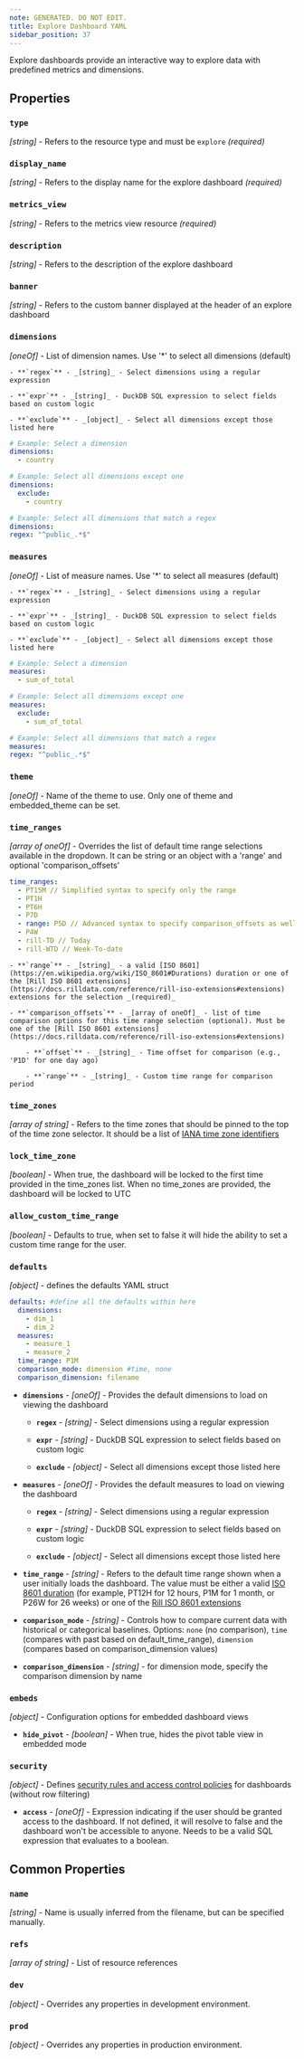 ```yaml
---
note: GENERATED. DO NOT EDIT.
title: Explore Dashboard YAML
sidebar_position: 37
---
```


Explore dashboards provide an interactive way to explore data with predefined metrics and dimensions.

## Properties

### `type`

_[string]_ - Refers to the resource type and must be `explore` _(required)_

### `display_name`

_[string]_ - Refers to the display name for the explore dashboard _(required)_

### `metrics_view`

_[string]_ - Refers to the metrics view resource _(required)_

### `description`

_[string]_ - Refers to the description of the explore dashboard 

### `banner`

_[string]_ - Refers to the custom banner displayed at the header of an explore dashboard 

### `dimensions`

_[oneOf]_ - List of dimension names. Use '*' to select all dimensions (default) 

    - **`regex`** - _[string]_ - Select dimensions using a regular expression 

    - **`expr`** - _[string]_ - DuckDB SQL expression to select fields based on custom logic 

    - **`exclude`** - _[object]_ - Select all dimensions except those listed here 

```yaml
# Example: Select a dimension
dimensions:
  - country

# Example: Select all dimensions except one
dimensions:
  exclude:
    - country

# Example: Select all dimensions that match a regex
dimensions:
regex: "^public_.*$"
```


### `measures`

_[oneOf]_ - List of measure names. Use '*' to select all measures (default) 

    - **`regex`** - _[string]_ - Select dimensions using a regular expression 

    - **`expr`** - _[string]_ - DuckDB SQL expression to select fields based on custom logic 

    - **`exclude`** - _[object]_ - Select all dimensions except those listed here 

```yaml
# Example: Select a dimension
measures:
  - sum_of_total

# Example: Select all dimensions except one
measures:
  exclude:
    - sum_of_total

# Example: Select all dimensions that match a regex
measures:
regex: "^public_.*$"
```


### `theme`

_[oneOf]_ - Name of the theme to use. Only one of theme and embedded_theme can be set. 

### `time_ranges`

_[array of oneOf]_ - Overrides the list of default time range selections available in the dropdown. It can be string or an object with a 'range' and optional 'comparison_offsets'
  ```yaml
  time_ranges:
    - PT15M // Simplified syntax to specify only the range
    - PT1H
    - PT6H
    - P7D
    - range: P5D // Advanced syntax to specify comparison_offsets as well
    - P4W
    - rill-TD // Today
    - rill-WTD // Week-To-date
  ```
 

    - **`range`** - _[string]_ - a valid [ISO 8601](https://en.wikipedia.org/wiki/ISO_8601#Durations) duration or one of the [Rill ISO 8601 extensions](https://docs.rilldata.com/reference/rill-iso-extensions#extensions) extensions for the selection _(required)_

    - **`comparison_offsets`** - _[array of oneOf]_ - list of time comparison options for this time range selection (optional). Must be one of the [Rill ISO 8601 extensions](https://docs.rilldata.com/reference/rill-iso-extensions#extensions) 

        - **`offset`** - _[string]_ - Time offset for comparison (e.g., 'P1D' for one day ago) 

        - **`range`** - _[string]_ - Custom time range for comparison period 

### `time_zones`

_[array of string]_ - Refers to the time zones that should be pinned to the top of the time zone selector. It should be a list of [IANA time zone identifiers](https://en.wikipedia.org/wiki/List_of_tz_database_time_zones) 

### `lock_time_zone`

_[boolean]_ - When true, the dashboard will be locked to the first time provided in the time_zones list. When no time_zones are provided, the dashboard will be locked to UTC 

### `allow_custom_time_range`

_[boolean]_ - Defaults to true, when set to false it will hide the ability to set a custom time range for the user. 

### `defaults`

_[object]_ - defines the defaults YAML struct
  ```yaml
  defaults: #define all the defaults within here
    dimensions:
      - dim_1
      - dim_2
    measures:
      - measure_1
      - measure_2
    time_range: P1M
    comparison_mode: dimension #time, none
    comparison_dimension: filename
  ```
 

  - **`dimensions`** - _[oneOf]_ - Provides the default dimensions to load on viewing the dashboard 

      - **`regex`** - _[string]_ - Select dimensions using a regular expression 

      - **`expr`** - _[string]_ - DuckDB SQL expression to select fields based on custom logic 

      - **`exclude`** - _[object]_ - Select all dimensions except those listed here 

  - **`measures`** - _[oneOf]_ - Provides the default measures to load on viewing the dashboard 

      - **`regex`** - _[string]_ - Select dimensions using a regular expression 

      - **`expr`** - _[string]_ - DuckDB SQL expression to select fields based on custom logic 

      - **`exclude`** - _[object]_ - Select all dimensions except those listed here 

  - **`time_range`** - _[string]_ - Refers to the default time range shown when a user initially loads the dashboard. The value must be either a valid [ISO 8601 duration](https://en.wikipedia.org/wiki/ISO_8601#Durations) (for example, PT12H for 12 hours, P1M for 1 month, or P26W for 26 weeks) or one of the [Rill ISO 8601 extensions](https://docs.rilldata.com/reference/rill-iso-extensions#extensions) 

  - **`comparison_mode`** - _[string]_ - Controls how to compare current data with historical or categorical baselines. Options: `none` (no comparison), `time` (compares with past based on default_time_range), `dimension` (compares based on comparison_dimension values) 

  - **`comparison_dimension`** - _[string]_ - for dimension mode, specify the comparison dimension by name 

### `embeds`

_[object]_ - Configuration options for embedded dashboard views 

  - **`hide_pivot`** - _[boolean]_ - When true, hides the pivot table view in embedded mode 

### `security`

_[object]_ - Defines [security rules and access control policies](/manage/security) for dashboards (without row filtering) 

  - **`access`** - _[oneOf]_ - Expression indicating if the user should be granted access to the dashboard. If not defined, it will resolve to false and the dashboard won't be accessible to anyone. Needs to be a valid SQL expression that evaluates to a boolean. 

## Common Properties

### `name`

_[string]_ - Name is usually inferred from the filename, but can be specified manually. 

### `refs`

_[array of string]_ - List of resource references 

### `dev`

_[object]_ - Overrides any properties in development environment. 

### `prod`

_[object]_ - Overrides any properties in production environment. 